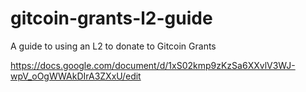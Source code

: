 # gitcoin-grants-l2-guide
A guide to using an L2 to donate to Gitcoin Grants


https://docs.google.com/document/d/1xS02kmp9zKzSa6XXvlV3WJ-wpV_oOgWWAkDIrA3ZXxU/edit

